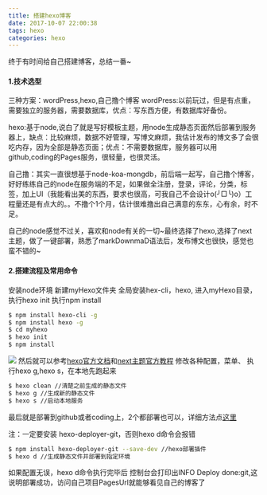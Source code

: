 ```yaml
---
title: 搭建hexo博客
date: 2017-10-07 22:00:38
tags: hexo
categories: hexo
---
```


终于有时间给自己搭建博客，总结一番~

#### 1.技术选型  ####
三种方案：wordPress,hexo,自己撸个博客
wordPress:以前玩过，但是有点重，需要独立的服务器，需要数据库，优点：写东西方便，有数据库好备份。

hexo:基于node,说白了就是写好模板主题，用node生成静态页面然后部署到服务器上，缺点：比较麻烦，数据不好管理，写博文麻烦，我估计发布的博文多了会很吃内存，因为全部是静态页面；优点：不需要数据库，服务器可以用github,coding的Pages服务，很轻量，也很灵活。

自己撸：其实一直很想基于node-koa-mongdb，前后端一起写，自己撸个博客，好好练练自己的node在服务端的不足，如果做全注册，登录，评论，分类，标签，加上UI（我能看出美的东西，要求也很高，可我自己不会设计o(╯□╰)o）工程量还是有点大的。。不撸个1个月，估计很难撸出自己满意的东东，心有余，时不足。

自己的node感觉不过关，喜欢和node有关的一切~最终选择了hexo,选择了next主题，做了一键部署，熟悉了markDownmaD语法后，发布博文也很快，感觉也蛮不错的~
<!--more-->
#### 2.搭建流程及常用命令 ####
安装node环境
新建myHexo文件夹
全局安装hex-cli，hexo,
进入myHexo目录，执行hexo init
执行npm install
``` bash
$ npm install hexo-cli -g
$ npm install hexo -g
$ cd myhexo
$ hexo init
$ npm install
```
![](http://oxguwnk9i.bkt.clouddn.com/imgcut1.png)
然后就可以参考[hexo官方文档](https://hexo.io/zh-cn/docs/)和[next主题官方教程](http://theme-next.iissnan.com/getting-started.html) 修改各种配置，菜单、
执行hexo g,hexo s，在本地先跑起来
``` bash
$ hexo clean //清楚之前生成的静态文件
$ hexo g //生成新的静态文件
$ hexo s //启动本地服务
```
最后就是部署到github或者coding上，2个都部署也可以，详细方法点[这里](http://blog.csdn.net/u011303443/article/details/51509351)

注：一定要安装 hexo-deployer-git，否则hexo d命令会报错
``` bash
$ npm install hexo-deployer-git --save-dev //hexo部署插件
$ hexo d //生成静态文件并部署到指定环境
```
如果配置无误，hexo d命令执行完毕后 控制台会打印出INFO Deploy done:git,这说明部署成功，访问自己项目PagesUrl就能够看见自己的博客了